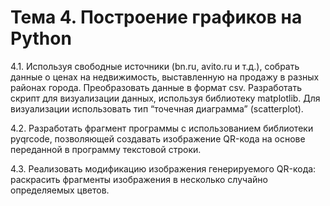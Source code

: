 # Тема 4. Построение графиков на Python

4.1. Используя свободные источники (bn.ru, avito.ru и т.д.), собрать данные о ценах на недвижимость, выставленную на продажу в разных районах города. Преобразовать данные в формат csv. Разработать скрипт для визуализации данных, используя библиотеку matplotlib. Для визуализации использовать тип “точечная диаграмма” (scatterplot).

4.2. Разработать фрагмент программы с использованием библиотеки pyqrcode, позволяющей создавать изображение QR-кода на основе переданной в программу текстовой строки.

4.3. Реализовать модификацию изображения генерируемого QR-кода: раскрасить фрагменты изображения в несколько случайно определяемых цветов.
